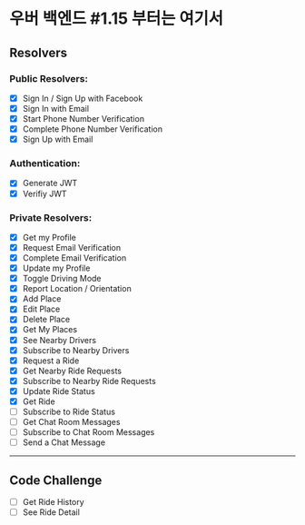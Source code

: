 # 우버 백엔드 #1.15 부터는 여기서

## Resolvers

### Public Resolvers:

- [x] Sign In / Sign Up with Facebook
- [x] Sign In with Email
- [x] Start Phone Number Verification
- [x] Complete Phone Number Verification
- [x] Sign Up with Email

### Authentication:

- [x] Generate JWT
- [x] Verifiy JWT

### Private Resolvers:

- [x] Get my Profile
- [x] Request Email Verification
- [x] Complete Email Verification
- [x] Update my Profile
- [x] Toggle Driving Mode
- [x] Report Location / Orientation
- [x] Add Place
- [x] Edit Place
- [x] Delete Place
- [x] Get My Places
- [x] See Nearby Drivers
- [x] Subscribe to Nearby Drivers
- [x] Request a Ride
- [x] Get Nearby Ride Requests
- [x] Subscribe to Nearby Ride Requests
- [x] Update Ride Status
- [x] Get Ride
- [ ] Subscribe to Ride Status
- [ ] Get Chat Room Messages
- [ ] Subscribe to Chat Room Messages
- [ ] Send a Chat Message

---

## Code Challenge

- [ ] Get Ride History
- [ ] See Ride Detail
